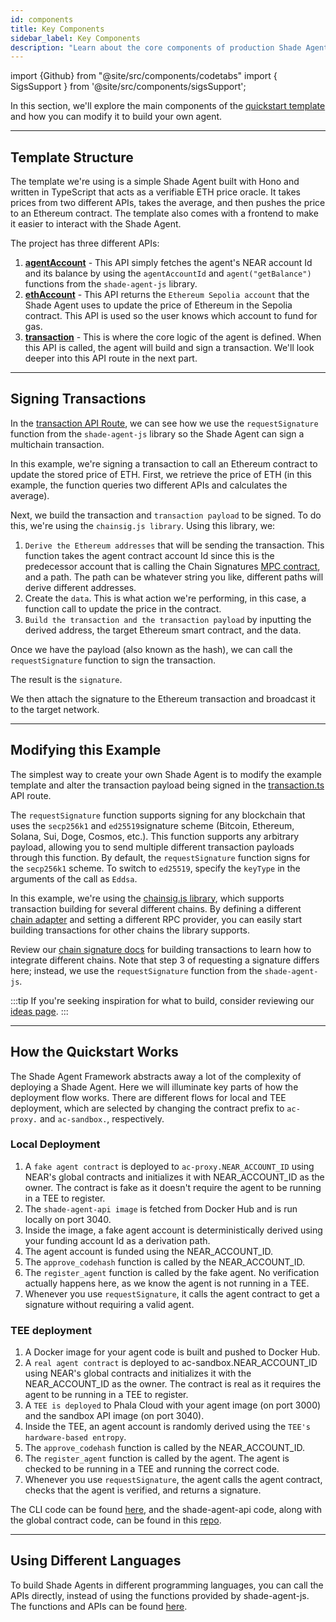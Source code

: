 ```yaml
---
id: components
title: Key Components
sidebar_label: Key Components
description: "Learn about the core components of production Shade Agents, including security considerations, worker agents, agent contracts, and deployment patterns."
---
```


import {Github} from "@site/src/components/codetabs"
import { SigsSupport } from '@site/src/components/sigsSupport';

In this section, we'll explore the main components of the [quickstart template](https://github.com/NearDeFi/shade-agent-template) and how you can modify it to build your own agent.

---

## Template Structure

The template we're using is a simple Shade Agent built with Hono and written in TypeScript that acts as a verifiable ETH price oracle. It takes prices from two different APIs, takes the average, and then pushes the price to an Ethereum contract. The template also comes with a frontend to make it easier to interact with the Shade Agent.

The project has three different APIs:
1) [**agentAccount**](https://github.com/NearDeFi/shade-agent-template/blob/main/src/routes/agentAccount.ts) - This API simply fetches the agent's NEAR account Id and its balance by using the `agentAccountId` and `agent("getBalance")` functions from the `shade-agent-js` library.
2) [**ethAccount**](https://github.com/NearDeFi/shade-agent-template/blob/main/src/routes/ethAccount.ts) - This API returns the `Ethereum Sepolia account` that the Shade Agent uses to update the price of Ethereum in the Sepolia contract. This API is used so the user knows which account to fund for gas.
3) [**transaction**](https://github.com/NearDeFi/shade-agent-template/blob/main/src/routes/transaction.ts) - This is where the core logic of the agent is defined. When this API is called, the agent will build and sign a transaction. We'll look deeper into this API route in the next part.

---

## Signing Transactions

In the [transaction API Route](https://github.com/NearDeFi/shade-agent-template/blob/main/src/routes/ethAccount.ts), we can see how we use the `requestSignature` function from the `shade-agent-js` library so the Shade Agent can sign a multichain transaction.

In this example, we're signing a transaction to call an Ethereum contract to update the stored price of ETH. First, we retrieve the price of ETH (in this example, the function queries two different APIs and calculates the average).

<Github fname="transaction.ts" language="javascript"
    url="https://github.com/NearDeFi/shade-agent-template/blob/main/src/routes/transaction.ts#L25"
    start="25" end="25" />

Next, we build the transaction and `transaction payload` to be signed. To do this, we're using the `chainsig.js library`. 
Using this library, we:
1. `Derive the Ethereum addresses` that will be sending the transaction. This function takes the agent contract account Id since this is the predecessor account that is calling the Chain Signatures [MPC contract](https://github.com/Near-One/mpc/tree/main/libs/chain-signatures/contract), and a path. The path can be whatever string you like, different paths will derive different addresses.
2. Create the `data`. This is what action we're performing, in this case, a function call to update the price in the contract.
3. `Build the transaction and the transaction payload` by inputting the derived address, the target Ethereum smart contract, and the data.

<Github fname="transaction.ts" language="javascript"
    url="https://github.com/NearDeFi/shade-agent-template/blob/main/src/routes/transaction.ts#L64-L80"
    start="64" end="80" />

Once we have the payload (also known as the hash), we can call the `requestSignature` function to sign the transaction.

<Github fname="transaction.ts" language="javascript"
    url="https://github.com/NearDeFi/shade-agent-template/blob/main/src/routes/transaction.ts#L37-L40"
    start="37" end="40" />

The result is the `signature`.

We then attach the signature to the Ethereum transaction and broadcast it to the target network.

<Github fname="transaction.ts" language="javascript"
    url="https://github.com/NearDeFi/shade-agent-template/blob/main/src/routes/transaction.ts#L44-L50"
    start="44" end="50" />

---

## Modifying this Example

The simplest way to create your own Shade Agent is to modify the example template and alter the transaction payload being signed in the [transaction.ts](https://github.com/NearDeFi/shade-agent-template/blob/main/src/routes/transaction.ts) API route. 

The `requestSignature` function supports signing for any blockchain that uses the `secp256k1` and `ed25519`signature scheme (Bitcoin, Ethereum, Solana, Sui, Doge, Cosmos, etc.). This function supports any arbitrary payload, allowing you to send multiple different transaction payloads through this function. By default, the `requestSignature` function signs for the `secp256k1` scheme. To switch to `ed25519`, specify the `keyType` in the arguments of the call as `Eddsa`.

In this example, we're using the [chainsig.js library](https://neardefi.github.io/chainsig.js/), which supports transaction building for several different chains. By defining a different [chain adapter](https://github.com/NearDeFi/shade-agent-template/blob/main/src/utils/ethereum.ts#L42-L51) and setting a different RPC provider, you can easily start building transactions for other chains the library supports.

Review our [chain signature docs](../../../chain-abstraction/chain-signatures/implementation.md) for building transactions to learn how to integrate different chains. Note that step 3 of requesting a signature differs here; instead, we use the `requestSignature` function from the `shade-agent-js`.

:::tip
If you're seeking inspiration for what to build, consider reviewing our [ideas page](../examples.md).
:::

---

## How the Quickstart Works

The Shade Agent Framework abstracts away a lot of the complexity of deploying a Shade Agent. Here we will illuminate key parts of how the deployment flow works. There are different flows for local and TEE deployment, which are selected by changing the contract prefix to `ac-proxy.` and `ac-sandbox.`, respectively.

### Local Deployment 
1) A `fake agent contract` is deployed to `ac-proxy.NEAR_ACCOUNT_ID` using NEAR's global contracts and initializes it with NEAR_ACCOUNT_ID as the owner. The contract is fake as it doesn't require the agent to be running in a TEE to register.
2) The `shade-agent-api image` is fetched from Docker Hub and is run locally on port 3040.
3) Inside the image, a fake agent account is deterministically derived using your funding account Id as a derivation path.
4) The agent account is funded using the NEAR_ACCOUNT_ID.
5) The `approve_codehash` function is called by the NEAR_ACCOUNT_ID.
6) The `register_agent` function is called by the fake agent. No verification actually happens here, as we know the agent is not running in a TEE. 
7) Whenever you use `requestSignature`, it calls the agent contract to get a signature without requiring a valid agent.

### TEE deployment 
1) A Docker image for your agent code is built and pushed to Docker Hub.
2) A `real agent contract` is deployed to ac-sandbox.NEAR_ACCOUNT_ID using NEAR's global contracts and initializes it with the NEAR_ACCOUNT_ID as the owner. The contract is real as it requires the agent to be running in a TEE to register.
3) A `TEE is deployed` to Phala Cloud with your agent image (on port 3000) and the sandbox API image (on port 3040).
4) Inside the TEE, an agent account is randomly derived using the `TEE's hardware-based entropy`.
5) The `approve_codehash` function is called by the NEAR_ACCOUNT_ID.
6) The `register_agent` function is called by the agent. The agent is checked to be running in a TEE and running the correct code.
7) Whenever you use `requestSignature`, the agent calls the agent contract, checks that the agent is verified, and returns a signature.

The CLI code can be found [here](https://github.com/NearDeFi/shade-agent-cli/blob/main), and the shade-agent-api code, along with the global contract code, can be found in this [repo](https://github.com/NearDeFi/shade-agent-js).

---

## Using Different Languages 

To build Shade Agents in different programming languages, you can call the APIs directly, instead of using the functions provided by shade-agent-js. The functions and APIs can be found [here](https://github.com/NearDeFi/shade-agent-js/blob/main/src/api.ts).

<SigsSupport />